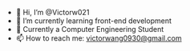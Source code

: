 - 👋 Hi, I’m @Victorw021
- 🌱 I’m currently learning front-end development
- 💞️ Currently a Computer Engineering Student
- 📫 How to reach me: victorwang0930@gmail.com

<!---
Victorw021/Victorw021 is a ✨ special ✨ repository because its `README.md` (this file) appears on your GitHub profile.
You can click the Preview link to take a look at your changes.
--->
